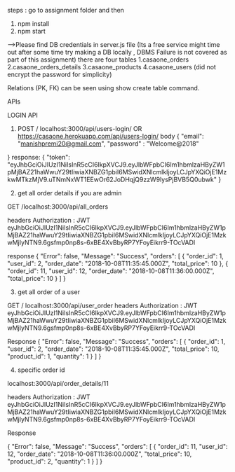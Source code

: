 steps :
go to assignment folder and then
1. npm install
2. npm start


-->Please find DB credentials in server.js file (Its a free service might time out after some time try making a DB locally , DBMS Failure is not covered as part of this assignment)
there are four tables
1.casaone_orders
2.casaone_orders_details
3.casaone_products
4.casaone_users (did not encrypt the password for simplicity)

Relations (PK, FK) can be seen using show create table command.



APIs

LOGIN API

1. POST / localhost:3000/api/users-login/ OR https://casaone.herokuapp.com/api/users-login/
 body
 {
	"email": "manishpremi20@gmail.com",
	"password" : "Welcome@2018"
	
}
response: 
	{
    "token": "eyJhbGciOiJIUzI1NiIsInR5cCI6IkpXVCJ9.eyJlbWFpbCI6Im1hbmlzaHByZW1pMjBAZ21haWwuY29tIiwiaXNBZG1pbiI6MSwidXNlcmlkIjoyLCJpYXQiOjE1MzkwMTkzMjV9.uTNmNxWT1EEwOr62JoDHqjQ9zzW9lysPjBVB5Q0ubwk"
}


2. get all order details if you are admin

GET /localhost:3000/api/all_orders

headers Authorization : JWT eyJhbGciOiJIUzI1NiIsInR5cCI6IkpXVCJ9.eyJlbWFpbCI6Im1hbmlzaHByZW1pMjBAZ21haWwuY29tIiwiaXNBZG1pbiI6MSwidXNlcmlkIjoyLCJpYXQiOjE1MzkwMjIyNTN9.6gsfmp0np8s-6xBE4XvBbyRP7YFoyEikrr9-TOcVADI

response
{
    "Error": false,
    "Message": "Success",
    "orders": [
        {
            "order_id": 1,
            "user_id": 2,
            "order_date": "2018-10-08T11:35:45.000Z",
            "total_price": 10
        },
        {
            "order_id": 11,
            "user_id": 12,
            "order_date": "2018-10-08T11:36:00.000Z",
            "total_price": 10
        }
    ]
}

3. get all order of a user 

GET / localhost:3000/api/user_order
headers Authorization : JWT eyJhbGciOiJIUzI1NiIsInR5cCI6IkpXVCJ9.eyJlbWFpbCI6Im1hbmlzaHByZW1pMjBAZ21haWwuY29tIiwiaXNBZG1pbiI6MSwidXNlcmlkIjoyLCJpYXQiOjE1MzkwMjIyNTN9.6gsfmp0np8s-6xBE4XvBbyRP7YFoyEikrr9-TOcVADI

Response
{
    "Error": false,
    "Message": "Success",
    "orders": [
        {
            "order_id": 1,
            "user_id": 2,
            "order_date": "2018-10-08T11:35:45.000Z",
            "total_price": 10,
            "product_id": 1,
            "quantity": 1
        }
    ]
}

4. specific order id 

localhost:3000/api/order_details/11

headers Authorization : JWT eyJhbGciOiJIUzI1NiIsInR5cCI6IkpXVCJ9.eyJlbWFpbCI6Im1hbmlzaHByZW1pMjBAZ21haWwuY29tIiwiaXNBZG1pbiI6MSwidXNlcmlkIjoyLCJpYXQiOjE1MzkwMjIyNTN9.6gsfmp0np8s-6xBE4XvBbyRP7YFoyEikrr9-TOcVADI

Response

{
    "Error": false,
    "Message": "Success",
    "orders": [
        {
            "order_id": 11,
            "user_id": 12,
            "order_date": "2018-10-08T11:36:00.000Z",
            "total_price": 10,
            "product_id": 2,
            "quantity": 1
        }
    ]
}

